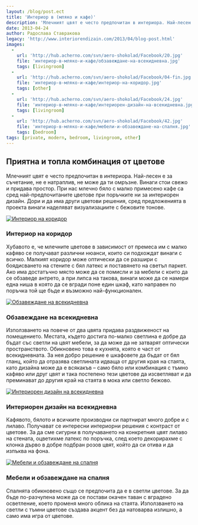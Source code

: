 ```yaml
---
layout: /blog/post.ect
title: 'Интериор в (мляко и кафе)'
description: 'Млечният цвят е често предпочитан в интериора. Най-лесен е за съчетание, не е натраплив, не може да ти омръзне. Винаги стои свежо и придава простор. При нас млечно бяло с малко примесено кафе са сред най-предпочитаните цветове при поръчките ни за интериорен дизайн.'
date: 2013-04-24
author: Радослава Ставракова
legacy: 'http://www.interiorendizain.com/2013/04/blog-post.html'
images:
  -
    url: 'http://hub.acherno.com/svn/aero-shokolad/Facebook/20.jpg'
    file: 'интериор-в-мляко-и-кафе/обзавеждане-на-всекидневна.jpg'
    tags: [livingroom]
  -
    url: 'http://hub.acherno.com/svn/aero-shokolad/Facebook/04-fin.jpg'
    file: 'интериор-в-мляко-и-кафе/интериор-на-коридор.jpg'
    tags: [other]
  -
    url: 'http://hub.acherno.com/svn/aero-shokolad/Facebook/24.jpg'
    file: 'интериор-в-мляко-и-кафе/интериорен-дизайн-на-всекидневна.jpg'
    tags: [livingroom]
  -
    url: 'http://hub.acherno.com/svn/aero-shokolad/Facebook/42.jpg'
    file: 'интериор-в-мляко-и-кафе/мебели-и-обзавеждане-на-спалня.jpg'
    tags: [bedroom]
tags: [private, modern, bedroom, livingroom, other]
---
```

## Приятна и топла **комбинация от цветове**
Млечният цвят е често предпочитан в интериора. Най-лесен е за съчетание, не е натраплив, не може да ти омръзне. Винаги стои свежо и придава простор. При нас млечно бяло с малко примесено кафе са сред най-предпочитаните цветове при поръчките ни за интериорен дизайн. Дори и да има други цветови решения, сред предложенията в проекта винаги наделяват визуализациите с бежовите тонове.

[![Интериор на коридор](интериор-в-мляко-и-кафе/интериор-на-коридор.jpg)](http://acherno.bg/интериорен-дизайн/апартамент/аеро-шоколад/интериор.html)
### Интериор на **коридор**

Хубавото е, че млечните цветове в зависимост от премеса им с малко кафяво се получават различни нюанси, които си подхождат винаги с всичко. Малкият коридор може оптически да се разшири с боядисването на стените с бял латекс и поставянето на светъл паркет. Ако има достатъчно място може да се помисли и за мебели с които да се обзаведе антрето, а при липса на такова, винаги може да се намери една ниша в която да се вгради поне един шкаф, като направен по поръчка той ще бъде и възможно най-функционален.

[![Обзавеждане на всекидневна](интериор-в-мляко-и-кафе/обзавеждане-на-всекидневна.jpg)](http://acherno.bg/интериорен-дизайн/апартамент/аеро-шоколад/интериор.html)
### Обзавеждане на **всекидневна**

Използването на повече от два цвята придава раздвиженост на помещението. Местата, където достига по-малко светлина е добре да бъдат със светли на цвят мебели, за да може да не затварят оптически пространството. Обикновено това е кухнята, която е част от всекидневната. За нея добро решение е шкафовете да бъдат от бял гланц, който да отразява светлината идваща от другия края на стаята, като дизайна може да е всякакъв – само бяло или комбинация с тъмно кафяво или друг цвят и така постепено тези цветове да изсветляват и да преминават до другия край на стаята в мока или светло бежово.

[![Интериорен дизайн на всекидневна](интериор-в-мляко-и-кафе/интериорен-дизайн-на-всекидневна.jpg)](http://acherno.bg/интериорен-дизайн/апартамент/аеро-шоколад/интериор.html)
### Интериорен дизайн на **всекидневна**

Кафявото, бялото и всичките производни си партнират много добре и с лилаво. Получават се интересни интериорни решения с контраст от цветове. За да сме сигурни в получаването на конкретния цвят лилаво на стената, оцветихме латекс по поръчка, след което декорирахме с клонка дърво в добре подбран розов цвят, който да си отива и да изпъква на фона.

[![Мебели и обзавеждане на спалня](интериор-в-мляко-и-кафе/мебели-и-обзавеждане-на-спалня.jpg)](http://acherno.bg/интериорен-дизайн/апартамент/аеро-шоколад/интериор.html)
### Мебели и обзавеждане на **спалня**

Спалнята обикновено също се предпочита да е в светли цветове. За да бъде по-разчупена може да се постави окачен таван с вградено осветление, което променя много облика на стаята. Използването на светли с тъмни цветове създава акцент без да натоварва излишно, а само има игра от цветове.
